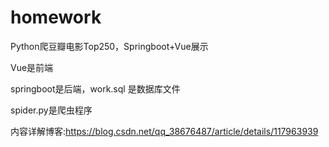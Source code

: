 # homework
Python爬豆瓣电影Top250，Springboot+Vue展示

Vue是前端

springboot是后端，work.sql 是数据库文件

spider.py是爬虫程序

内容详解博客:https://blog.csdn.net/qq_38676487/article/details/117963939
